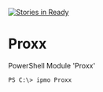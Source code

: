 [![Stories in Ready](https://badge.waffle.io/Proxx/PsProxx.png?label=ready&title=Ready)](https://waffle.io/Proxx/PsProxx)
# Proxx
PowerShell Module 'Proxx'

```
PS C:\> ipmo Proxx
```

